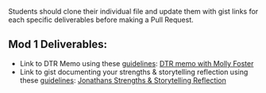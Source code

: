 Students should clone their individual file and update them with gist links for each specific deliverables before making a Pull Request. 

## Mod 1 Deliverables:
* Link to DTR Memo using these [guidelines](https://github.com/turingschool/career-development-curriculum/blob/master/module_one/dtr_guidelines_memo.md): [DTR memo with Molly Foster](https://gist.github.com/jbexx/f22c2feaefbe3f8f4a10dbcb8ea6db10)
* Link to gist documenting your strengths & storytelling reflection using these [guidelines](https://github.com/turingschool/career-development-curriculum/blob/master/module_one/strengths_storytelling_reflection.md): [Jonathans Strengths & Storytelling Reflection](https://gist.github.com/jbexx/164275d035193c197e0f61f5fb3acbe3) 
